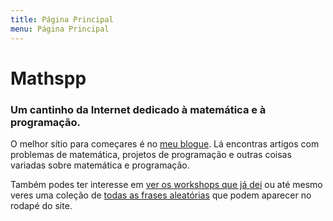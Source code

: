 ```yaml
---
title: Página Principal
menu: Página Principal
---
```


# Mathspp

### Um cantinho da Internet dedicado à matemática e à programação.

O melhor sítio para começares é no [meu blogue](./blog). Lá encontras artigos com problemas de matemática, projetos de programação e outras coisas variadas sobre matemática e programação.

Também podes ter interesse em [ver os workshops que já dei](./workshops) ou até mesmo veres uma coleção de [todas as frases aleatórias](./random-sentences) que podem aparecer no rodapé do site.
